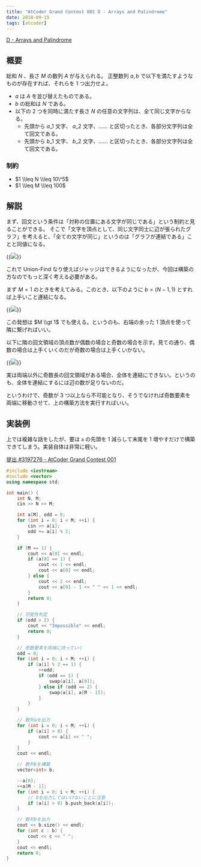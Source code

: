 ```yaml
---
title: "AtCoder Grand Contest 001 D - Arrays and Palindrome"
date: 2018-09-15
tags: [atcoder]
---
```


[D - Arrays and Palindrome](https://atcoder.jp/contests/agc001/tasks/agc001_d)

## 概要

総和 $N$ 、長さ $M$ の数列 $A$ が与えられる。 正整数列 $a, b$ で以下を満たすようなものが存在すれば、それらを 1 つ出力せよ。

- $a$ は $A$ を並び替えたものである。
- $b$ の総和は $N$ である。
- 以下の 2 つを同時に満たす長さ $N$ の任意の文字列は、全て同じ文字からなる。
  - 先頭から $a\_1$ 文字、 $a\_2$ 文字、...... と区切ったとき、各部分文字列は全て回文である。
  - 先頭から $b\_1$ 文字、 $b\_2$ 文字、...... と区切ったとき、各部分文字列は全て回文である。

### 制約

- $1 \\leq N \\leq 10\^5$
- $1 \\leq M \\leq 100$

## 解説

まず、回文という条件は「対称の位置にある文字が同じである」という制約と見ることができる。
そこで「文字を頂点として、同じ文字同士に辺が張られたグラフ」を考えると、「全ての文字が同じ」というのは「グラフが連結である」ことと同値になる。

{{<image src="0.png">}}

これで Union-Find なり使えばジャッジはできるようになったが、今回は構築の方なのでもっと深く考える必要がある。

まず $M = 1$ のときを考えてみる。このとき、以下のように $b = (N - 1, 1)$ とすれば上手いこと連結になる。

{{<image src="1.png">}}

この発想は $M \\gt 1$ でも使える。というのも、右端の余った 1 頂点を使って隣に繋げればいい。

以下に隣の回文領域の頂点数が偶数の場合と奇数の場合を示す。見ての通り、偶数の場合は上手くいくのだが奇数の場合は上手くいかない。

{{<image src="2.png">}}

実は両端以外に奇数長の回文領域がある場合、全体を連結にできない。というのも、全体を連結にするには辺の数が足りないのだ。

というわけで、奇数が 3 つ以上なら不可能となり、そうでなければ奇数要素を両端に移動させて、上の構築方法を実行すればいい。

## 実装例

上では複雑な話をしたが、要は `a` の先頭を 1 減らして末尾を 1 増やすだけで構築できてしまう。実装自体は非常に軽い。

[提出 #3197276 - AtCoder Grand Contest 001](https://atcoder.jp/contests/agc001/submissions/3197276)

```cpp
#include <iostream>
#include <vector>
using namespace std;

int main() {
    int N, M;
    cin >> N >> M;

    int a[M], odd = 0;
    for (int i = 0; i < M; ++i) {
        cin >> a[i];
        odd += a[i] % 2;
    }

    if (M == 1) {
        cout << a[0] << endl;
        if (a[0] == 1) {
            cout << 1 << endl;
            cout << a[0] << endl;
        } else {
            cout << 2 << endl;
            cout << a[0] - 1 << " " << 1 << endl;
        }
        return 0;
    }

    // 可能性判定
    if (odd > 2) {
        cout << "Impossible" << endl;
        return 0;
    }

    // 奇数要素を両端に持っていく
    odd = 0;
    for (int i = 0; i < M; ++i) {
        if (a[i] % 2 == 1) {
            ++odd;
            if (odd == 1) {
                swap(a[i], a[0]);
            } else if (odd == 2) {
                swap(a[i], a[M - 1]);
            }
        }
    }

    // 数列aを出力
    for (int i = 0; i < M; ++i) {
        if (a[i] > 0) {
            cout << a[i] << " ";
        }
    }
    cout << endl;

    // 数列bを構築
    vector<int> b;

    --a[0];
    ++a[M - 1];
    for (int i = 0; i < M; ++i) {
        // 0を出力してはいけないことに注意
        if (a[i] > 0) b.push_back(a[i]);
    }

    // 数列bを出力
    cout << b.size() << endl;
    for (int c : b) {
        cout << c << " ";
    }
    cout << endl;
    return 0;
}
```

